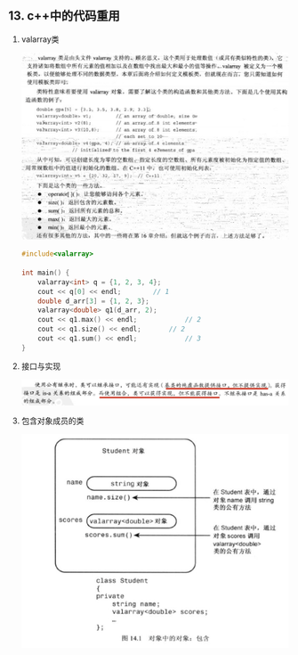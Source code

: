 ## 13. c++中的代码重用

1. valarray类

   ![image-20201229231436720](assets/image-20201229231436720.png)![image-20201229231722335](assets/image-20201229231722335.png)

   ```cpp
   #include<valarray>
   
   int main() {
       valarray<int> q = {1, 2, 3, 4};
       cout << q[0] << endl;		// 1
       double d_arr[3] = {1, 2, 3};
       valarray<double> q1(d_arr, 2);
       cout << q1.max() << endl;			// 2
       cout << q1.size() << endl;		// 2
       cout << q1.sum() << endl;			// 3
   }
   ```

2. 接口与实现

   ![image-20201229232608738](assets/image-20201229232608738.png)

3. 包含对象成员的类

   ![image-20201229232337866](assets/image-20201229232337866.png)

   ```cpp
   
   ```
   
